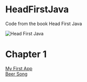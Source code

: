 # HeadFirstJava
Code from the book Head First Java

![Head First Java](https://proxy.duckduckgo.com/iu/?u=https%3A%2F%2Fs-media-cache-ak0.pinimg.com%2F736x%2F40%2Fba%2F54%2F40ba54ecdb7531a49b1ebd762ef55add--computer-programming-free-ebooks.jpg)

# Chapter 1
[My First App](https://github.com/beef-erikson/HeadFirstJava/blob/master/Chapter1/MyFirstApp/src/Main.java)<br />
[Beer Song](https://github.com/beef-erikson/HeadFirstJava/blob/master/Chapter1/BeerSong/src/Main.java)<br />
